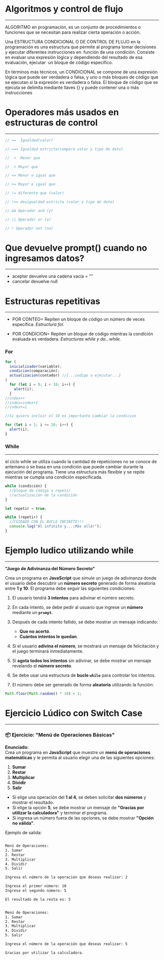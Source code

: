 # Algoritmos y control de flujo

---

ALGORITMO en programación, es un conjunto de procedimientos o funciones que se necesitan para realizar cierta operación o acción.

Una ESTRUCTURA CONDICIONAL O DE CONTROL DE FLUJO en la programación es una estructura que permite al programa tomar decisiones y ejecutar diferentes instrucciones en  función de una condición. Consiste en evaluar una expresión lógica y dependiendo del resultado de esa evaluación, ejecutar  un bloque de código específico.

En términos más técnicos, un CONDICIONAL se compone de una expresión lógica que puede ser verdadera o falsa, y uno o más bloques de código que se ejecutan si la expresión es verdadera o falsa. El bloque de código que se ejecuta se delimita mediante llaves {} y puede contener una o más instrucciones

# Operadores más usados en estructuras de control

---

```javascript
// ==  Igualdad(valor)

// === Igualdad estricta(compara valor y tipo de dato)

//  <  Menor que

//  > Mayor que

// <= Menor o igual que

// >= Mayor o igual que

// != diferente que (valor)

// !== desigualdad estricta (valor y tipo de dato)

// && Operador and (y)

// || Operador or (o)

// ! Operador not (no)
```

# Que devuelve prompt() cuando no ingresamos datos?

---

- aceptar devuelve una cadena vacía = ""
- cancelar devuelve null

# Estructuras repetitivas

---

- POR CONTEO= Repiten un bloque de código un número de veces específica. _Estructura for._

- POR CONDICION= Repiten un bloque de código mientras la condición evaluada es verdadera. _Estructuras while y do...while._

### For

```javascript
for (
  inicializador(variable);
  condicion(comparación);
  actualizacion(contador) //{...codigo a ejecutar...}
)
  for (let i = 0; i < 10; i++) {
    alert(i);
  }
//index++
//index=index+1
//index+=1

//Si quiero incluir el 10 es importante cambiar la condicion

for (let i = 1; i <= 10; i++) {
  alert(i);
}
```

### While

---

el ciclo while se utiliza cuando la cantidad de repeticiones no se conoce de antemano o se basa en una condición que puede cambiar durante la ejecución del programa. Tiene una estructura más flexible y se repite mientras se cumpla una condición especificada.

```javascript
while (condición) {
  //bloque de código a repetir
  //actualización de la condición
}

let repetir = true;

while (repetir) {
  //CUIDADO CON EL BUCLE INFINITO!!!
  console.log("Al infinito y...¡Más allá!");
}
```

# Ejemplo ludico utilizando while

---

**"Juego de Adivinanza del Número Secreto"**

Crea un programa en **JavaScript** que simule un juego de adivinanza donde el usuario debe descubrir un **número secreto** generado de forma aleatoria entre **1 y 10**. El programa debe seguir las siguientes condiciones:

1. El usuario tendrá **3 intentos** para adivinar el número secreto.
2. En cada intento, se debe pedir al usuario que ingrese un **número** mediante un **`prompt`**.
3. Después de cada intento fallido, se debe mostrar un mensaje indicando:

   - **Que no acertó**.
   - **Cuántos intentos le quedan**.

4. Si el usuario **adivina el número**, se mostrará un mensaje de felicitación y el juego terminará inmediatamente.
5. Si **agota todos los intentos** sin adivinar, se debe mostrar un mensaje revelando el **número secreto**.
6. Se debe usar una estructura de **bucle `while`** para controlar los intentos.
7. El número debe ser generado de forma **aleatoria** utilizando la función:

```javascript
Math.floor(Math.random() * 10) + 1;
```

# Ejercicio Lúdico con Switch Case

---

### 📦 **Ejercicio: "Menú de Operaciones Básicas"**

**Enunciado:**  
Crea un programa en **JavaScript** que muestre un **menú de operaciones matemáticas** y le permita al usuario elegir una de las siguientes opciones:

1. **Sumar**
2. **Restar**
3. **Multiplicar**
4. **Dividir**
5. **Salir**

- Si elige una operación del **1 al 4**, se deben solicitar **dos números** y mostrar el resultado.
- Si elige la opción **5**, se debe mostrar un mensaje de **"Gracias por utilizar la calculadora"** y terminar el programa.
- Si ingresa un número fuera de las opciones, se debe mostrar **"Opción no válida"**.

Ejemplo de salida:

```txt

Menú de Operaciones:
1. Sumar
2. Restar
3. Multiplicar
4. Dividir
5. Salir

Ingresa el número de la operación que deseas realizar: 2

Ingresa el primer número: 10
Ingresa el segundo número: 5

El resultado de la resta es: 5

```

```txt

Menú de Operaciones:
1. Sumar
2. Restar
3. Multiplicar
4. Dividir
5. Salir

Ingresa el número de la operación que deseas realizar: 5

Gracias por utilizar la calculadora.
```
